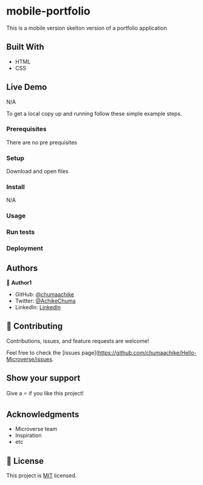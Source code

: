 # mobile-portfolio

 This is a mobile version skelton version of a portfolio application 


## Built With

- HTML
- CSS


## Live Demo 

N/A





To get a local copy up and running follow these simple example steps.

### Prerequisites
There are no pre prequisites 

### Setup
Download and open files 

### Install
N/A

### Usage

### Run tests

### Deployment



## Authors

👤 **Author1**

- GitHub: [@chumaachike](https://github.com/chumaachike)
- Twitter: [@AchikeChuma](https://twitter.com/AchikeChuma)
- LinkedIn: [LinkedIn](https://www.linkedin.com/in/edward-achike-903432111/)


## 🤝 Contributing

Contributions, issues, and feature requests are welcome!

Feel free to check the [issues page](https://github.com/chumaachike/Hello-Microverse/issues.

## Show your support

Give a ⭐️ if you like this project!

## Acknowledgments

- Microverse team
- Inspiration
- etc

## 📝 License

This project is [MIT](https://github.com/chumaachike/Hello-Microverse/MIT.md) licensed.
